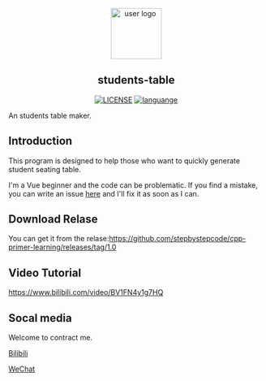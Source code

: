 <p align="center"><a href="#"><img width="100" src="https://img.gejiba.com/images/9698e352c0c6cca35a8821c8a8131873.png" alt="user logo"></a></p>
<h2 align="center">students-table</h2>
<p align="center">
  <a href="https://raw.githubusercontent.com/stepbystepcode/students-table/master/LICENSE"><img src="https://img.shields.io/badge/license-MIT-blue.svg" alt="LICENSE"></a>
  <a href="https://github.com/topics/cpp"><img src="https://img.shields.io/badge/language-Vue-informational?style=flat&logoColor=white&color=4FC08D" alt="languange"></a>
</p>


An students table maker.
## Introduction
This program is designed to help those who want to quickly generate student seating table.

I'm a Vue beginner and the code can be problematic. If you find a mistake, you can write an issue [here](https://github.com/stepbystepcode/students-table/issues/new) and I'll fix it as soon as I can.
## Download Relase

You can get it from the relase:https://github.com/stepbystepcode/cpp-primer-learning/releases/tag/1.0

## Video Tutorial

https://www.bilibili.com/video/BV1FN4y1g7HQ

## Socal media

Welcome to contract me.

[Bilibili](https://space.bilibili.com/407074030)

[WeChat](https://img.gejiba.com/images/52dd5e880d8f941577f3f09a594dab1d.webp)
